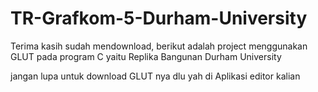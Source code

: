 # TR-Grafkom-5-Durham-University


Terima kasih sudah mendownload, berikut adalah project menggunakan GLUT pada program C yaitu Replika Bangunan Durham University

jangan lupa untuk download GLUT nya dlu yah di Aplikasi editor kalian
